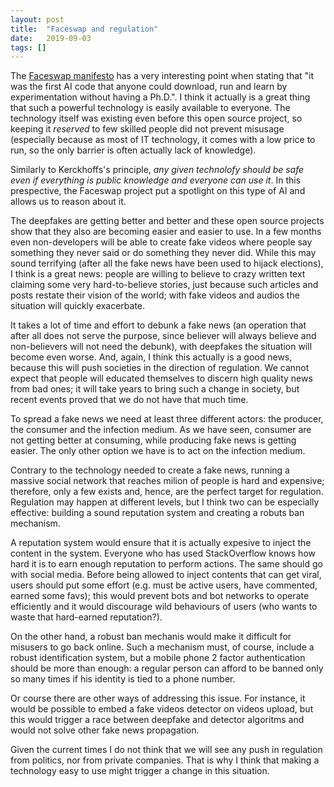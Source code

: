 ```yaml
---
layout: post
title:  "Faceswap and regulation"
date:   2019-09-03
tags: []
---
```


The [Faceswap manifesto](https://github.com/deepfakes/faceswap) has a very interesting point when stating that "it was the first AI code that anyone could download, run and learn by experimentation without having a Ph.D.".
I think it actually is a great thing that such a powerful technology is easily available to everyone. The technology itself was existing even before this open source project, so keeping it *reserved* to few skilled people did not prevent misusage
(especially because as most of IT technology, it comes with a low price to run, so the only barrier is often actually lack of knowledge).

Similarly to Kerckhoffs's principle, *any given technolofy should be safe even if everything is public knowledge and everyone can use it*. In this prespective, the Faceswap project put a spotlight on this type of AI and allows us to reason about it.

The deepfakes are getting better and better and these open source projects show that they also are becoming easier and easier to use. In a few months even non-developers will be able to create fake videos where people say something they never said or do something they never did.
While this may sound terrifying (after all the fake news have been used to hijack elections), I think is a great news: people are willing to believe to crazy written text claiming some very hard-to-believe
stories, just because such articles and posts restate their vision of the world; with fake videos and audios the situation will quickly exacerbate.

It takes a lot of time and effort to debunk a fake news (an operation that after all does not serve the purpose, since believer will always believe and non-believers will not need the debunk), with deepfakes the situation will become even worse.
And, again, I think this actually is a good news, because this will push societies in the direction of regulation. We cannot expect that people will educated themselves to discern high quality news from bad ones; it will take years to bring such a change in society, but recent events proved that we do not have that much time.

To spread a fake news we need at least three different actors: the producer, the consumer and the infection medium.
As we have seen, consumer are not getting better at consuming, while producing fake news is getting easier.
The only other option we have is to act on the infection medium.

Contrary to the technology needed to create a fake news, running a massive social network that reaches milion of people is hard and expensive; therefore, only a few exists and, hence, are the perfect target for
regulation. Regulation may happen at different levels, but I think two can be especially effective: building a sound reputation system and creating a robuts ban mechanism.

A reputation system would ensure that it is actually expesive to inject the content in the system. Everyone who has used StackOverflow knows how hard it is to earn enough reputation to perform actions. The same should go with social media. Before being allowed to inject contents that can get viral, users should put some effort (e.g. must be active users, have commented, earned some favs); this would prevent bots and bot networks to operate efficiently and it would discourage wild behaviours of users (who wants to waste that hard-earned reputation?).

On the other hand, a robust ban mechanis would make it difficult for misusers to go back online. Such a mechanism must, of course, include a robust identification system, but a mobile phone 2 factor authentication should be more than enough: a regular person can afford to be banned only so many times if his identity is tied to a phone number.

Or course there are other ways of addressing this issue. For instance, it would be possible to embed a fake videos detector on videos upload, but this would trigger a race between deepfake and detector algoritms and would not solve other fake news propagation.

Given the current times I do not think that we will see any push in regulation from politics, nor from private companies. That is why I think that making a technology easy to use might trigger a change in this situation.
